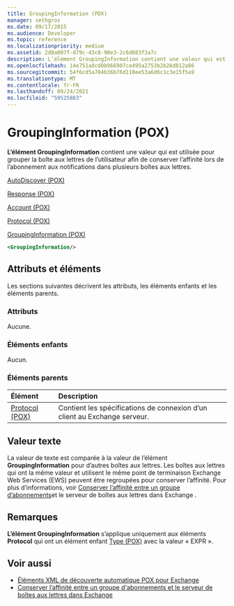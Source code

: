 ```yaml
---
title: GroupingInformation (POX)
manager: sethgros
ms.date: 09/17/2015
ms.audience: Developer
ms.topic: reference
ms.localizationpriority: medium
ms.assetid: 2d8a007f-d79c-43c8-90e3-2c6d883f3a7c
description: L’élément GroupingInformation contient une valeur qui est utilisée pour grouper la boîte aux lettres de l’utilisateur afin de conserver l’affinité lors de l’abonnement aux notifications dans plusieurs boîtes aux lettres.
ms.openlocfilehash: 14e751adcd0b966907ce495a2753b2b26d812a86
ms.sourcegitcommit: 54f6cd5a704b36b76d110ee53a6d6c1c3e15f5a9
ms.translationtype: MT
ms.contentlocale: fr-FR
ms.lasthandoff: 09/24/2021
ms.locfileid: "59525883"
---
```

# <a name="groupinginformation-pox"></a>GroupingInformation (POX)

**L’élément GroupingInformation** contient une valeur qui est utilisée [](https://msdn.microsoft.com/library/1bda4094-88c3-4f61-9219-6ee70f6e81cf%28Office.15%29.aspx) pour grouper la boîte aux lettres de l’utilisateur afin de conserver l’affinité lors de l’abonnement aux notifications dans plusieurs boîtes aux lettres. 
  
[AutoDiscover (POX)](autodiscover-pox.md)
  
[Response (POX)](response-pox.md)
  
[Account (POX)](account-pox.md)
  
[Protocol (POX)](protocol-pox.md)
  
[GroupingInformation (POX)](groupinginformation-pox.md)
  
```XML
<GroupingInformation/>
```

## <a name="attributes-and-elements"></a>Attributs et éléments

Les sections suivantes décrivent les attributs, les éléments enfants et les éléments parents.
  
### <a name="attributes"></a>Attributs

Aucune.
  
### <a name="child-elements"></a>Éléments enfants

Aucun.
  
### <a name="parent-elements"></a>Éléments parents

|**Élément**|**Description**|
|:-----|:-----|
|[Protocol (POX)](protocol-pox.md) <br/> |Contient les spécifications de connexion d’un client au Exchange serveur.  <br/> |
   
## <a name="text-value"></a>Valeur texte

La valeur de texte est comparée à la valeur de l’élément **GroupingInformation** pour d’autres boîtes aux lettres. Les boîtes aux lettres qui ont la même valeur et utilisent le même point de terminaison Exchange Web Services (EWS) peuvent être regroupées pour conserver l’affinité. Pour plus d’informations, voir [Conserver l’affinité entre un groupe d’abonnements](https://msdn.microsoft.com/library/1bda4094-88c3-4f61-9219-6ee70f6e81cf%28Office.15%29.aspx)et le serveur de boîtes aux lettres dans Exchange .
  
## <a name="remarks"></a>Remarques

**L’élément GroupingInformation** s’applique uniquement aux éléments **Protocol** qui ont un élément enfant [Type (POX)](type-pox.md) avec la valeur « EXPR ». 
  
## <a name="see-also"></a>Voir aussi

- [Éléments XML de découverte automatique POX pour Exchange](pox-autodiscover-xml-elements-for-exchange.md)
- [Conserver l’affinité entre un groupe d'abonnements et le serveur de boîtes aux lettres dans Exchange](https://msdn.microsoft.com/library/1bda4094-88c3-4f61-9219-6ee70f6e81cf%28Office.15%29.aspx)

